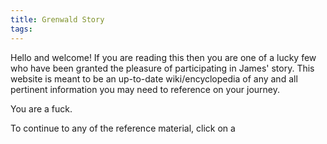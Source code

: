 ```yaml
---
title: Grenwald Story
tags:
---
```

Hello and welcome! If you are reading this then you are one of a lucky few who have been granted the pleasure of participating in James' story. This website is meant to be an up-to-date wiki/encyclopedia of any and all pertinent information you may need to reference on your journey.

You are a fuck.


To continue to any of the reference material, click on a
